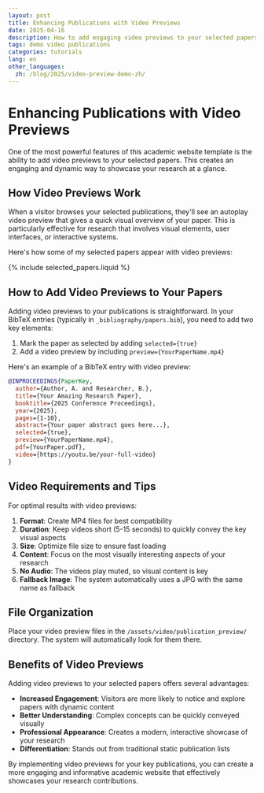 ```yaml
---
layout: post
title: Enhancing Publications with Video Previews
date: 2025-04-16
description: How to add engaging video previews to your selected papers
tags: demo video publications
categories: tutorials
lang: en
other_languages:
  zh: /blog/2025/video-preview-demo-zh/
---
```


# Enhancing Publications with Video Previews

One of the most powerful features of this academic website template is the ability to add video previews to your selected papers. This creates an engaging and dynamic way to showcase your research at a glance.

## How Video Previews Work

When a visitor browses your selected publications, they'll see an autoplay video preview that gives a quick visual overview of your paper. This is particularly effective for research that involves visual elements, user interfaces, or interactive systems.

Here's how some of my selected papers appear with video previews:

{% include selected_papers.liquid %}

## How to Add Video Previews to Your Papers

Adding video previews to your publications is straightforward. In your BibTeX entries (typically in `_bibliography/papers.bib`), you need to add two key elements:

1. Mark the paper as selected by adding `selected={true}`
2. Add a video preview by including `preview={YourPaperName.mp4}`

Here's an example of a BibTeX entry with video preview:

```bibtex
@INPROCEEDINGS{PaperKey,
  author={Author, A. and Researcher, B.},
  title={Your Amazing Research Paper},
  booktitle={2025 Conference Proceedings},
  year={2025},
  pages={1-10},
  abstract={Your paper abstract goes here...},
  selected={true},
  preview={YourPaperName.mp4},
  pdf={YourPaper.pdf},
  video={https://youtu.be/your-full-video}
}
```

## Video Requirements and Tips

For optimal results with video previews:

1. **Format**: Create MP4 files for best compatibility
2. **Duration**: Keep videos short (5-15 seconds) to quickly convey the key visual aspects
3. **Size**: Optimize file size to ensure fast loading
4. **Content**: Focus on the most visually interesting aspects of your research
5. **No Audio**: The videos play muted, so visual content is key
6. **Fallback Image**: The system automatically uses a JPG with the same name as fallback

## File Organization

Place your video preview files in the `/assets/video/publication_preview/` directory. The system will automatically look for them there.

## Benefits of Video Previews

Adding video previews to your selected papers offers several advantages:

- **Increased Engagement**: Visitors are more likely to notice and explore papers with dynamic content
- **Better Understanding**: Complex concepts can be quickly conveyed visually
- **Professional Appearance**: Creates a modern, interactive showcase of your research
- **Differentiation**: Stands out from traditional static publication lists

By implementing video previews for your key publications, you can create a more engaging and informative academic website that effectively showcases your research contributions.
